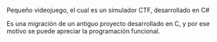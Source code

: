 Pequeño videojuego, el cual es un simulador CTF, desarrollado en C#

Es una migración de un antiguo proyecto desarrollado en C, y por ese motivo se puede apreciar la programación funcional.
